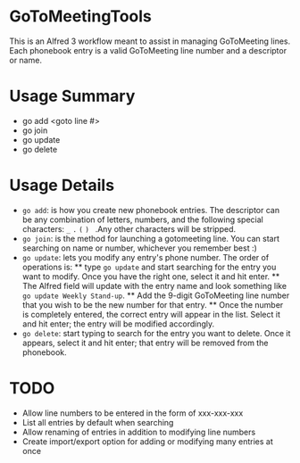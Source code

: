 # GoToMeetingTools
This is an Alfred 3 workflow meant to assist in managing GoToMeeting lines. Each phonebook entry is a valid GoToMeeting line number and a descriptor or name.

# Usage Summary
* go add <descriptor> <goto line #>
* go join <search pattern>
* go update <search pattern>
* go delete <search pattern>

# Usage Details
* `go add`: is how you create new phonebook entries. The descriptor can be any combination of letters, numbers, and the following special characters: `_` `.` `(` `)` ` `.Any other characters will be stripped.
* `go join`: is the method for launching a gotomeeting line. You can start searching on name or number, whichever you remember best :)
* `go update`: lets you modify any entry's phone number. The order of operations is:
** type `go update` and start searching for the entry you want to modify. Once you have the right one, select it and hit enter.
** The Alfred field will update with the entry name and look something like `go update Weekly Stand-up`.
** Add the 9-digit GoToMeeting line number that you wish to be the new number for that entry.
** Once the number is completely entered, the correct entry will appear in the list. Select it and hit enter; the entry will be modified accordingly.
* `go delete`: start typing to search for the entry you want to delete. Once it appears, select it and hit enter; that entry will be removed from the phonebook.

# TODO
* Allow line numbers to be entered in the form of xxx-xxx-xxx
* List all entries by default when searching
* Allow renaming of entries in addition to modifying line numbers
* Create import/export option for adding or modifying many entries at once
